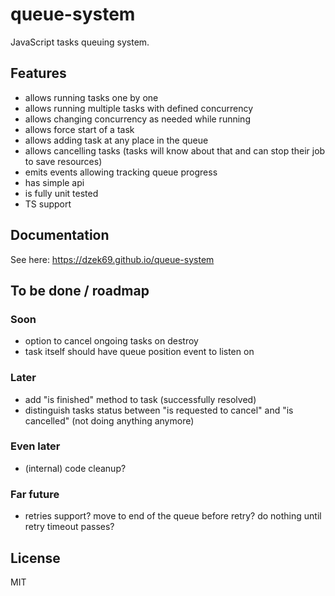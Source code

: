 # queue-system

JavaScript tasks queuing system.

## Features

- allows running tasks one by one
- allows running multiple tasks with defined concurrency
- allows changing concurrency as needed while running
- allows force start of a task
- allows adding task at any place in the queue
- allows cancelling tasks (tasks will know about that and can stop their job to save resources)
- emits events allowing tracking queue progress
- has simple api
- is fully unit tested
- TS support

## Documentation

See here: https://dzek69.github.io/queue-system

## To be done / roadmap

### Soon
- option to cancel ongoing tasks on destroy
- task itself should have queue position event to listen on

### Later
- add "is finished" method to task (successfully resolved)
- distinguish tasks status between "is requested to cancel" and "is cancelled" (not doing anything anymore)

### Even later
- (internal) code cleanup?

### Far future
- retries support? move to end of the queue before retry? do nothing until retry timeout passes?

## License

MIT
